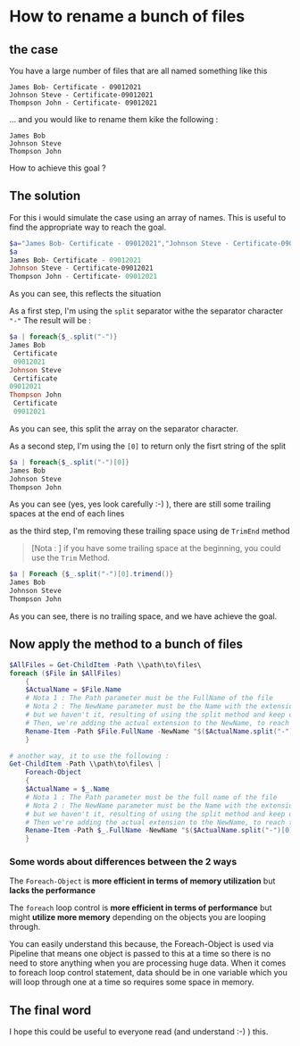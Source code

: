 # How to rename a bunch of files

## the case
You have a large number of files that are all named something like this
````
James Bob- Certificate - 09012021
Johnson Steve - Certificate-09012021
Thompson John - Certificate- 09012021
````
... and you would like to rename them kike the following :

````
James Bob
Johnson Steve
Thompson John
````

How to achieve this goal ?

## The solution
For this i would simulate the case using an array of names. This is useful to find the appropriate way to reach the goal.


````Powershell
$a="James Bob- Certificate - 09012021","Johnson Steve - Certificate-09012021","Thompson John - Certificate- 09012021"
$a
James Bob- Certificate - 09012021
Johnson Steve - Certificate-09012021
Thompson John - Certificate- 09012021
````
As you can see, this reflects the situation

As a first step, I'm using the ````split```` separator withe the separator character ````"-"````
The result will be :

````powershell
$a | foreach{$_.split("-")}
James Bob
 Certificate
 09012021
Johnson Steve
 Certificate
09012021
Thompson John
 Certificate
 09012021
````
As you can see, this split the array on the separator character.

As a second step, I'm using the ````[0]```` to return only the fisrt string of the split


````powershell
$a | foreach{$_.split("-")[0]}
James Bob
Johnson Steve
Thompson John
````

As you can see (yes, yes look carefully :-) ), there are still some trailing spaces at the end of each lines

as the third step, I'm removing these trailing space using de ````TrimEnd```` method

> [Nota : ] if you have some trailing space at the beginning, you could use the ````Trim```` Method.

````powershell
$a | Foreach {$_.split("-")[0].trimend()}
James Bob
Johnson Steve
Thompson John
````
As you can see, there is no trailing space, and we have achieve the goal.

## Now apply the method to a bunch of files

````powershell
$AllFiles = Get-ChildItem -Path \\path\to\files\
foreach ($File in $AllFiles)
    {
    $ActualName = $File.Name
    # Nota 1 : The Path parameter must be the FullName of the file
    # Nota 2 : The NewName parameter must be the Name with the extension
    # but we haven't it, resulting of using the split method and keep only the first string using [0]
    # Then, we're adding the actual extension to the NewName, to reach this goal
    Rename-Item -Path $File.FullName -NewName "$($ActualName.split("-")[0].trimEnd())$($file.Extension)"
    }

# another way, it to use the following :
Get-ChildItem -Path \\path\to\files\ |
    Foreach-Object
    {
    $ActualName = $_.Name
    # Nota 1 : The Path parameter must be the full name of the file
    # Nota 2 : The NewName parameter must be the Name with the extension
    # but we haven't it, resulting of using the split method and keep only the first string using [0]
    # Then we're adding the actual extension to the NewName, to reach this goal
    Rename-Item -Path $_.FullName -NewName "$($ActualName.split("-")[0].trimEnd())$($_.Extension)"
    }
````

### Some words about differences between the 2 ways

The ````Foreach-Object```` is **more efficient in terms of memory utilization** but **lacks the performance**

The ````foreach```` loop control is **more efficient in terms of performance** but might **utilize more memory** depending on the objects you are looping through.

You can easily understand this because, the Foreach-Object is used via Pipeline that means one object is passed to this at a time so there is no need to store anything when you are processing huge data.
When it comes to foreach loop control statement, data should be in one variable which you will loop through one at a time so requires some space in memory.

## The final word

I hope this could be useful to everyone read (and understand :-) ) this.

